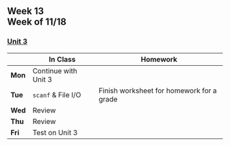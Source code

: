 ## Week 13 <br>Week of 11/18

### [Unit 3](/apcsp/curriculum/3)

  |       |In Class               |Homework   |
  |-------|---------              |---------  |
  |**Mon**|Continue with Unit 3 | |
  |**Tue**|`scanf` & File I/O |Finish worksheet for homework for a grade |
  |**Wed**|Review | |
  |**Thu**|Review | |
  |**Fri**|Test on Unit 3 | |


<meta http-equiv="refresh" content="300"/>
  
<!-- <img src="https://www.pinkthecat.com/cdn/shop/products/thanksgiving_free1.jpg?v=1606412714" alt="happy thanksgiving" height="250"> -->
